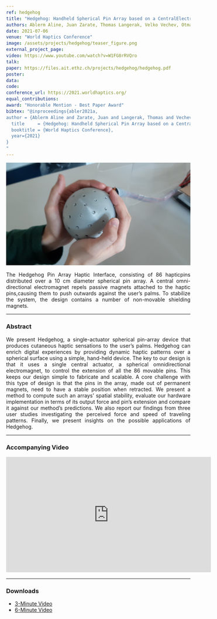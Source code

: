 ```yaml
---
ref: hedgehog
title: "Hedgehog: Handheld Spherical Pin Array based on a CentralElectromagnetic Actuator"
authors: Ablerm Aline, Juan Zarate, Thomas Langerak, Velko Vechev, Otmar Hilliges
date: 2021-07-06
venue: "World Haptics Conference"
image: /assets/projects/hedgehog/teaser_figure.png
external_project_page: 
video: https://www.youtube.com/watch?v=W1FG8rRVQro
talk: 
paper: https://files.ait.ethz.ch/projects/hedgehog/hedgehog.pdf
poster: 
data: 
code: 
conference_url: https://2021.worldhaptics.org/
equal_contributions: 
award: "Honorable Mention - Best Paper Award"
bibtex: "@inproceedings{abler2021a,
author = {Ablerm Aline and Zarate, Juan and Langerak, Thomas and Vechev, Velko and Hilliges, Otmar},
  title     = {Hedgehog: Handheld Spherical Pin Array based on a CentralElectromagnetic Actuator},
  booktitle = {World Haptics Conference},
  year={2021}
}
"
---
```


<img class="fullcol" src="/assets/projects/hedgehog/teaser_figure.png" alt="Teaser-Picture"/>

<p align="justify">
    <span class="figurecap">
The Hedgehog Pin Array Haptic Interface, consisting of 86 hapticpins distributed over a 10 cm diameter spherical pin array. A central omni-directional electromagnet repels passive magnets attached to the haptic pins,causing them to push outwards against the user’s palms. To stabilize the system, the design contains a number of non-movable shielding magnets.
   </span>
</p>
<hr />


<h3>Abstract</h3>
<p align="justify">
    We present Hedgehog, a single-actuator spherical pin-array device that produces cutaneous haptic sensations to the user’s palms. Hedgehog can enrich digital experiences by providing dynamic haptic patterns over a spherical surface using a simple, hand-held device. The key to our design is that it uses a single central actuator, a spherical omnidirectional electromagnet, to control the extension of all the 86 movable pins. This keeps our design simple to fabricate and scalable. A core challenge with this type of design is that the pins in the array, made out of permanent magnets, need to  have a stable position when retracted. We present a method to compute such an arrays’ spatial stability, evaluate our hardware implementation in terms of its output force and pin’s extension and compare it against our method’s predictions. We also report our findings from three user studies  investigating the perceived force and speed of traveling patterns. Finally, we present insights on the possible applications of Hedgehog.
</p>
<hr />
    

<h3>Accompanying Video</h3>
<div class="video" align="center">
<iframe width="560" height="315" src="https://www.youtube.com/embed/W1FG8rRVQro" frameborder="0" allow="accelerometer; autoplay; encrypted-media; gyroscope; picture-in-picture" allowfullscreen></iframe>
</div>
<hr />


<h3>Downloads</h3>
<ul class="linklist">
    <li class="a-vid"><a title="Video" href="https://files.ait.ethz.ch/projects/hedgehog/downloads/hedgehog_3min.mp4">3-Minute Video</a></li>
    <li class="a-vid"><a title="Video" href="https://files.ait.ethz.ch/projects/hedgehog/downloads/hedgehog_6min.mp4">6-Minute Video</a></li>
</ul>
